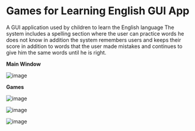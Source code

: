 # Games for Learning English GUI App

A GUI application used by children to learn the English language The system includes a spelling section where the user can practice words he does not know in addition the system remembers users and keeps their score in addition to words that the user made mistakes and continues to give him the same words until he is right.


**Main Window** 

![image](https://user-images.githubusercontent.com/45441211/127717601-644a2591-70a5-4408-a698-6706fba45db6.png)

**Games** 

![image](https://user-images.githubusercontent.com/45441211/127717675-ec97ee01-78cd-44ee-87fe-803ee59eadcd.png)

![image](https://user-images.githubusercontent.com/45441211/127717699-715e472d-c18d-42cc-a901-6f15122be1bd.png)

![image](https://user-images.githubusercontent.com/45441211/127717705-b72ceae2-c72e-4015-82c9-33db12e72b14.png)

